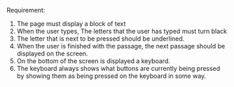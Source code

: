 Requirement:
1. The page must display a block of text
2. When the user types, The letters that the user has typed must turn black
3. The letter that is next to be pressed should be underlined.
4. When the user is finished with the passage, the next passage should be displayed on the screen.
5. On the bottom of the screen is displayed a keyboard.
6. The keyboard always shows what buttons are currently being pressed by showing them as being pressed on the keyboard in some way.
